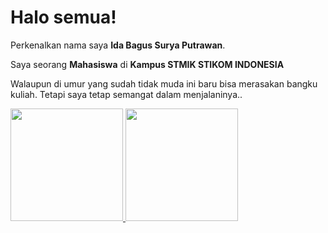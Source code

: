 # Halo semua! 

Perkenalkan nama saya **Ida Bagus Surya Putrawan**.

Saya seorang **Mahasiswa** di **Kampus STMIK STIKOM INDONESIA** 

Walaupun di umur yang sudah tidak muda ini baru bisa merasakan bangku kuliah.
Tetapi saya tetap semangat dalam menjalaninya..


<p align="left">
<a href="https://github.com/suryaputrawan">
  <img height="180em" src="https://github-readme-stats-eight-theta.vercel.app/api?username=suryaputrawan&show_icons=true&theme=algolia&include_all_commits=true&count_private=true"/>
  <img height="180em" src="https://github-readme-stats-eight-theta.vercel.app/api/top-langs/?username=suryaputrawan&layout=compact&langs_count=8&theme=algolia"/>
</a>
</p>
